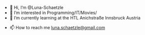 - 👋 Hi, I’m @Luna-Schaetzle
- 👀 I’m interested in Programming/IT/Movies/
- 🌱 I’m currently learning at the HTL Anichstraße Innsbruck Austria
<!---
- 💞️ I’m looking to collaborate on ...
--->
- 📫 How to reach me luna.schaetzle@gmail.com

<!---
Luna-Schaetzle/Luna-Schaetzle is a ✨ special ✨ repository because its `README.md` (this file) appears on your GitHub profile.
You can click the Preview link to take a look at your changes.
--->
